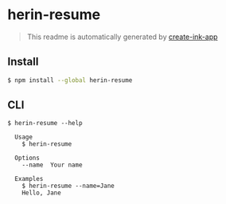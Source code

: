 # herin-resume

> This readme is automatically generated by [create-ink-app](https://github.com/vadimdemedes/create-ink-app)


## Install

```bash
$ npm install --global herin-resume
```


## CLI

```
$ herin-resume --help

  Usage
    $ herin-resume

  Options
    --name  Your name

  Examples
    $ herin-resume --name=Jane
    Hello, Jane
```
